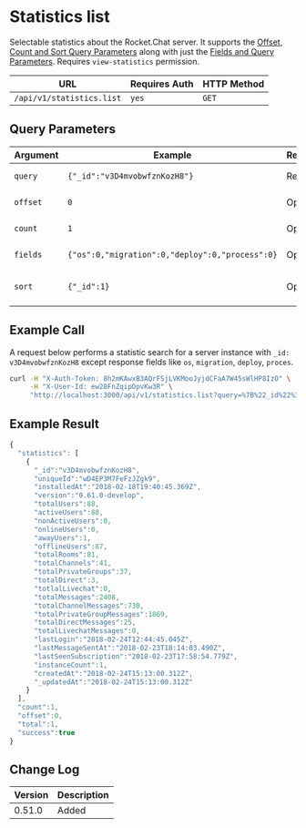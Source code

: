 # Statistics list

Selectable statistics about the Rocket.Chat server. It supports the [Offset, Count and Sort Query Parameters](other-important-endpoints/offset-and-count-and-sort-info.md) along with just the [Fields and Query Parameters](other-important-endpoints/query-and-fields-info.md). Requires `view-statistics` permission.

| URL                       | Requires Auth | HTTP Method |
| ------------------------- | ------------- | ----------- |
| `/api/v1/statistics.list` | `yes`         | `GET`       |

## Query Parameters

| Argument | Example                                         | Required | Description                                                                              |
| -------- | ----------------------------------------------- | -------- | ---------------------------------------------------------------------------------------- |
| `query`  | `{"_id":"v3D4mvobwfznKozH8"}`                   | Required | See [Query Parameter](other-important-endpoints/query-and-fields-info.md)                |
| `offset` | `0`                                             | Optional | See [Offset Parameter](other-important-endpoints/offset-and-count-and-sort-info.md)      |
| `count`  | `1`                                             | Optional | See [Count Parameter](other-important-endpoints/offset-and-count-and-sort-info.md)       |
| `fields` | `{"os":0,"migration":0,"deploy":0,"process":0}` | Optional | See [Fields Parameters](other-important-endpoints/query-and-fields-info.md)              |
| `sort`   | `{"_id":1}`                                     | Optional | See [Sort Query Parameters](other-important-endpoints/offset-and-count-and-sort-info.md) |

## Example Call

A request below performs a statistic search for a server instance with `_id: v3D4mvobwfznKozH8` except response fields like `os`, `migration`, `deploy`, `proces`.

```bash
curl -H "X-Auth-Token: 8h2mKAwxB3AQrFSjLVKMooJyjdCFaA7W45sWlHP8IzO" \
     -H "X-User-Id: ew28FnZqipDpvKw3R" \
     "http://localhost:3000/api/v1/statistics.list?query=%7B%22_id%22%3A%22v3D4mvobwfznKozH8%22%7D&fields=%7B%22os%22%3A0%2C%22migration%22%3A0%2C%22deploy%22%3A0%2C%22process%22%3A0%7D"
```

## Example Result

```javascript
{
  "statistics": [
    {
      "_id":"v3D4mvobwfznKozH8",
      "uniqueId":"wD4EP3M7FeFzJZgk9",
      "installedAt":"2018-02-18T19:40:45.369Z",
      "version":"0.61.0-develop",
      "totalUsers":88,
      "activeUsers":88,
      "nonActiveUsers":0,
      "onlineUsers":0,
      "awayUsers":1,
      "offlineUsers":87,
      "totalRooms":81,
      "totalChannels":41,
      "totalPrivateGroups":37,
      "totalDirect":3,
      "totlalLivechat":0,
      "totalMessages":2408,
      "totalChannelMessages":730,
      "totalPrivateGroupMessages":1869,
      "totalDirectMessages":25,
      "totalLivechatMessages":0,
      "lastLogin":"2018-02-24T12:44:45.045Z",
      "lastMessageSentAt":"2018-02-23T18:14:03.490Z",
      "lastSeenSubscription":"2018-02-23T17:58:54.779Z",
      "instanceCount":1,
      "createdAt":"2018-02-24T15:13:00.312Z",
      "_updatedAt":"2018-02-24T15:13:00.312Z"
    }
  ],
  "count":1,
  "offset":0,
  "total":1,
  "success":true
}
```

## Change Log

| Version | Description |
| ------- | ----------- |
| 0.51.0  | Added       |
